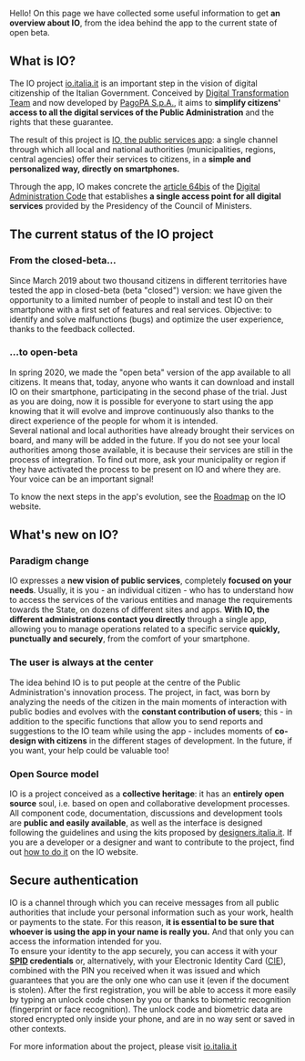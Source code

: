 Hello! On this page we have collected some useful information to get **an overview about IO**, from the idea behind the app to the current state of open beta. 

**What is IO?**
-------------
The IO project [io.italia.it](https://io.italia.it) is an important step in the vision of digital citizenship of the Italian Government. Conceived by [Digital Transformation Team](https://teamdigitale.governo.it/) and now developed by [PagoPA S.p.A.](https://www.pagopa.it/), it aims to **simplify citizens' access to all the digital services of the Public Administration** and the rights that these guarantee. 

The result of this project is [IO, the public services app](https://io.italia.it/): a single channel through which all local and national authorities (municipalities, regions, central agencies) offer their services to citizens, in a **simple and personalized way, directly on smartphones.**

Through the app, IO makes concrete the [article 64bis](https://docs.italia.it/italia/piano-triennale-ict/codice-amministrazione-digitale-docs/it/v2017-12-13/_rst/capo5_sezione3_art64-bis.html) of the [Digital Administration Code](https://docs.italia.it/italia/piano-triennale-ict/codice-amministrazione-digitale-docs/it/v2017-12-13/index.html) that establishes **a single access point for all digital services** provided by the Presidency of the Council of Ministers.

**The current status of the IO project**
------------------------------------
### From the closed-beta...

Since March 2019 about two thousand citizens in different territories have tested the app in closed-beta (beta "closed") version: we have given the opportunity to a limited number of people to install and test IO on their smartphone with a first set of features and real services. Objective: to identify and solve malfunctions (bugs) and optimize the user experience, thanks to the feedback collected.

### ...to open-beta 

In spring 2020, we made the "open beta" version of the app available to all citizens. It means that, today, anyone who wants it can download and install IO on their smartphone, participating in the second phase of the trial. Just as you are doing, now it is possible for everyone to start using the app knowing that it will evolve and improve continuously also thanks to the direct experience of the people for whom it is intended.<br/>
Several national and local authorities have already brought their services on board, and many will be added in the future. If you do not see your local authorities among those available, it is because their services are still in the process of integration. To find out more, ask your municipality or region if they have activated the process to be present on IO and where they are. Your voice can be an important signal!

To know the next steps in the app's evolution, see the [Roadmap](https://io.italia.it/roadmap/#nextsteps) on the IO website.

**What's new on IO?**
-------------------------------
### Paradigm change 
IO expresses a **new vision of public services**, completely **focused on your needs**. Usually, it is you - an individual citizen - who has to understand how to access the services of the various entities and manage the requirements towards the State, on dozens of different sites and apps. **With IO, the different administrations contact you directly** through a single app, allowing you to manage operations related to a specific service **quickly, punctually and securely**, from the comfort of your smartphone. 

### The user is always at the center
The idea behind IO is to put people at the centre of the Public Administration's innovation process. The project, in fact, was born by analyzing the needs of the citizen in the main moments of interaction with public bodies and evolves with the **constant contribution of users**; this - in addition to the specific functions that allow you to send reports and suggestions to the IO team while using the app - includes moments of **co-design with citizens** in the different stages of development. In the future, if you want, your help could be valuable too!

### Open Source model
IO is a project conceived as a **collective heritage**: it has an **entirely open source** soul, i.e. based on open and collaborative development processes. All component code, documentation, discussions and development tools are **public and easily available**, as well as the interface is designed following the guidelines and using the kits proposed by [designers.italia.it](https://designers.italia.it). If you are a developer or a designer and want to contribute to the project, find out [how to do it](https://io.italia.it/sviluppatori/) on the IO website.

**Secure authentication**
-------------------------
IO is a channel through which you can receive messages from all public authorities that include your personal information such as your work, health or payments to the state. For this reason, **it is essential to be sure that whoever is using the app in your name is really you.** And that only you can access the information intended for you.<br/>
To ensure your identity to the app securely, you can access it with your **[SPID](https://innovazione.gov.it/it/progetti/spid/) credentials** or, alternatively, with your Electronic Identity Card ([CIE](https://innovazione.gov.it/it/progetti/cie/)), combined with the PIN you received when it was issued and which guarantees that you are the only one who can use it (even if the document is stolen). After the first registration, you will be able to access it more easily by typing an unlock code chosen by you or thanks to biometric recognition (fingerprint or face recognition). The unlock code and biometric data are stored encrypted only inside your phone, and are in no way sent or saved in other contexts. 

For more information about the project, please visit [io.italia.it](http://io.italia.it)
